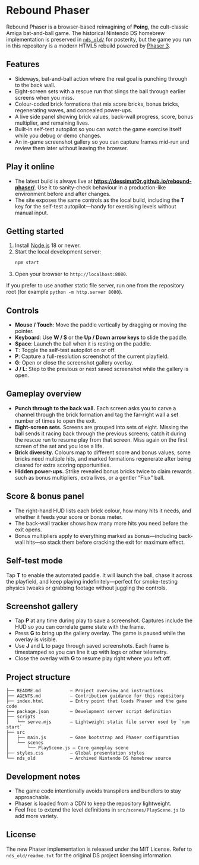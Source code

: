 # Rebound Phaser

Rebound Phaser is a browser-based reimagining of **Poing**, the cult-classic Amiga bat-and-ball game. The historical Nintendo DS homebrew implementation is preserved in [`nds_old/`](nds_old) for posterity, but the game you run in this repository is a modern HTML5 rebuild powered by [Phaser 3](https://phaser.io/).

## Features
- Sideways, bat-and-ball action where the real goal is punching through to the back wall.
- Eight-screen sets with a rescue run that slings the ball through earlier screens when you miss.
- Colour-coded brick formations that mix score bricks, bonus bricks, regenerating waves, and concealed power-ups.
- A live side panel showing brick values, back-wall progress, score, bonus multiplier, and remaining lives.
- Built-in self-test autopilot so you can watch the game exercise itself while you debug or demo changes.
- An in-game screenshot gallery so you can capture frames mid-run and review them later without leaving the browser.

## Play it online
- The latest build is always live at **https://dessimat0r.github.io/rebound-phaser/**. Use it to sanity-check behaviour in a production-like environment before and after changes.
- The site exposes the same controls as the local build, including the **T** key for the self-test autopilot—handy for exercising levels without manual input.

## Getting started
1. Install [Node.js](https://nodejs.org/) 18 or newer.
2. Start the local development server:
   ```bash
   npm start
   ```
3. Open your browser to `http://localhost:8080`.

If you prefer to use another static file server, run one from the repository root (for example `python -m http.server 8080`).

## Controls
- **Mouse / Touch**: Move the paddle vertically by dragging or moving the pointer.
- **Keyboard**: Use **W / S** or the **Up / Down arrow keys** to slide the paddle.
- **Space**: Launch the ball when it is resting on the paddle.
- **T**: Toggle the self-test autopilot on or off.
- **P**: Capture a full-resolution screenshot of the current playfield.
- **G**: Open or close the screenshot gallery overlay.
- **J / L**: Step to the previous or next saved screenshot while the gallery is open.

## Gameplay overview
- **Punch through to the back wall.** Each screen asks you to carve a channel through the brick formation and tag the far-right wall a set number of times to open the exit.
- **Eight-screen sets.** Screens are grouped into sets of eight. Missing the ball sends it racing back through the previous screens; catch it during the rescue run to resume play from that screen. Miss again on the first screen of the set and you lose a life.
- **Brick diversity.** Colours map to different score and bonus values, some bricks need multiple hits, and marked formations regenerate after being cleared for extra scoring opportunities.
- **Hidden power-ups.** Strike revealed bonus bricks twice to claim rewards such as bonus multipliers, extra lives, or a gentler “Flux” ball.

## Score & bonus panel
- The right-hand HUD lists each brick colour, how many hits it needs, and whether it feeds your score or bonus meter.
- The back-wall tracker shows how many more hits you need before the exit opens.
- Bonus multipliers apply to everything marked as bonus—including back-wall hits—so stack them before cracking the exit for maximum effect.

## Self-test mode
Tap **T** to enable the automated paddle. It will launch the ball, chase it across the playfield, and keep playing indefinitely—perfect for smoke-testing physics tweaks or grabbing footage without juggling the controls.

## Screenshot gallery
- Tap **P** at any time during play to save a screenshot. Captures include the HUD so you can correlate game state with the frame.
- Press **G** to bring up the gallery overlay. The game is paused while the overlay is visible.
- Use **J** and **L** to page through saved screenshots. Each frame is timestamped so you can line it up with logs or other telemetry.
- Close the overlay with **G** to resume play right where you left off.

## Project structure
```
├── README.md           – Project overview and instructions
├── AGENTS.md           – Contribution guidance for this repository
├── index.html          – Entry point that loads Phaser and the game code
├── package.json        – Development server script definition
├── scripts
│   └── serve.mjs       – Lightweight static file server used by `npm start`
├── src
│   ├── main.js         – Game bootstrap and Phaser configuration
│   └── scenes
│       └── PlayScene.js – Core gameplay scene
├── styles.css          – Global presentation styles
└── nds_old             – Archived Nintendo DS homebrew source
```

## Development notes
- The game code intentionally avoids transpilers and bundlers to stay approachable.
- Phaser is loaded from a CDN to keep the repository lightweight.
- Feel free to extend the level definitions in `src/scenes/PlayScene.js` to add more variety.

## License
The new Phaser implementation is released under the MIT License. Refer to `nds_old/readme.txt` for the original DS project licensing information.
